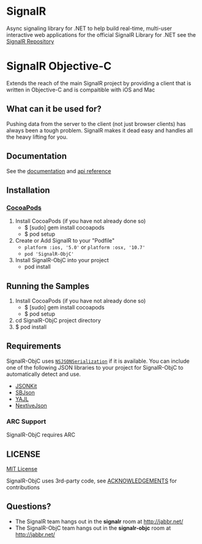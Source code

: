 # SignalR 
Async signaling library for .NET to help build real-time, multi-user interactive web applications
for the official SignalR Library for .NET see the [SignalR Repository](https://github.com/SignalR/SignalR/wiki)

# SignalR Objective-C
Extends the reach of the main SignalR project by providing a client that is written in Objective-C and is compaitible
with iOS and Mac

## What can it be used for?
Pushing data from the server to the client (not just browser clients) has always been a tough problem. SignalR makes 
it dead easy and handles all the heavy lifting for you.


## Documentation
See the [documentation](https://github.com/DyKnow/SignalR-ObjC/wiki) and [api reference](http://dyknow.github.com/SignalR-ObjC/Documentation/index.html)
	
## Installation

### [CocoaPods](http://cocoapods.org/)
1. Install CocoaPods (if you have not already done so)
    * $ [sudo] gem install cocoapods
    * $ pod setup
1. Create or Add SignalR to your "Podfile"
    * ```platform :ios, '5.0'``` or ```platform :osx, '10.7'```
    * ```pod 'SignalR-ObjC'```
1. Install SignalR-ObjC into your project
    * pod install

## Running the Samples
1. Install CocoaPods (if you have not already done so)
    * $ [sudo] gem install cocoapods
    * $ pod setup
1. cd SignalR-ObjC project directory
1. $ pod install

## Requirements

SignalR-ObjC uses [`NSJSONSerialization`](http://developer.apple.com/library/mac/#documentation/Foundation/Reference/NSJSONSerialization_Class/Reference/Reference.html) if it is available. You can include one of the following JSON libraries to your project for SignalR-ObjC to automatically detect and use.

* [JSONKit](https://github.com/johnezang/JSONKit)
* [SBJson](http://stig.github.com/json-framework/)
* [YAJL](http://lloyd.github.com/yajl/)
* [NextiveJson](https://github.com/nextive/NextiveJson)

### ARC Support

SignalR-ObjC requires ARC

## LICENSE
[MIT License](https://github.com/DyKnow/SignalR-ObjC/blob/master/LICENSE.md)

SignalR-ObjC uses 3rd-party code, see [ACKNOWLEDGEMENTS](https://github.com/DyKnow/SignalR-ObjC/blob/master/ACKNOWLEDGEMENTS.md) for contributions

## Questions?
- The SignalR team hangs out in the **signalr** room at http://jabbr.net/
- The SignalR-ObjC team hangs out in the **signalr-objc** room at http://jabbr.net/